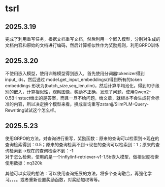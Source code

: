 # tsrl
## 2025.3.19
完成了利用重写任务，根据文档重写文档，然后利用一个嵌入模型，分别对生成的文档内容和原始的文档进行编码，然后计算相似性作为奖励规则，利用GRPO训练
## 2025.3.20
不使用嵌入模型，使用训练模型得到嵌入，首先使用分词器tokenizer得到input_ids，然后通过 model.get_input_embeddings()得到所有的token embeddings 形状为(batch_size,seq_len,dim)，然后计算平均池化，得到句子级别的嵌入，计算相似性，观察图像，奖励不正确，发现了问题，使用Qwen2-0.5B-Instuct给出的是答案，而且一旦不给问题，给文章，就根本不会生成符合标准的内容，所以决定换个模型来看，换成查询重写zstanjj/SlimPLM-Query-Rewriting试试这个怎么样。
## 2025.5.23

使用GRPO的方法，对查询进行重写，奖励函数：原来的查询可以检索到->现在的查询检索得到：0.5；原来的查询检索不到->现在的查询可以检索到：1；原来的查询检索到->现在的查询检索不到：-1  
对于怎么检索，使用的是一个infly/inf-retriever-v1-1.5b嵌入模型，做相似度检索
使用数据：nq320k

其他可以实现的想法：可以使用查询拓展的方法，将多个查询融合，再强化学习。。。。或者重新设置奖励函数，对奖励加权等等。

